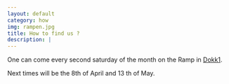 ```yaml
---
layout: default
category: how
img: rampen.jpg
title: How to find us ?
description: |
---
```


One can come every second saturday of the month on the Ramp in [Dokk1](https://dokk1.dk/english/).

Next times will be the 8th of April and 13 th of May.
